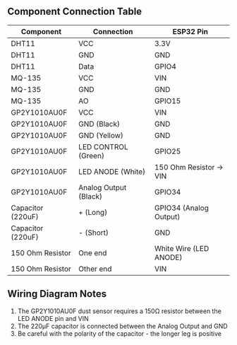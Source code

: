 ## Component Connection Table

| Component | Connection | ESP32 Pin |
|-----------|-----------|-----------|
| DHT11 | VCC | 3.3V |
| DHT11 | GND | GND |
| DHT11 | Data | GPIO4 |
| MQ-135 | VCC | VIN |
| MQ-135 | GND | GND |
| MQ-135 | AO | GPIO15 |
| GP2Y1010AU0F | VCC | VIN |
| GP2Y1010AU0F | GND (Black) | GND |
| GP2Y1010AU0F | GND (Yellow) | GND |
| GP2Y1010AU0F | LED CONTROL (Green) | GPIO25 |
| GP2Y1010AU0F | LED ANODE (White) | 150 Ohm Resistor -> VIN |
| GP2Y1010AU0F | Analog Output (Black) | GPIO34 |
| Capacitor (220uF) | + (Long) | GPIO34 (Analog Output) |
| Capacitor (220uF) | - (Short) | GND |
| 150 Ohm Resistor | One end | White Wire (LED ANODE) |
| 150 Ohm Resistor | Other end | VIN |

## Wiring Diagram Notes

1. The GP2Y1010AU0F dust sensor requires a 150Ω resistor between the LED ANODE pin and VIN
2. The 220μF capacitor is connected between the Analog Output and GND
3. Be careful with the polarity of the capacitor - the longer leg is positive
